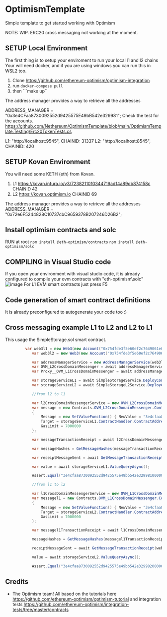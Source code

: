 # OptimismTemplate
Simple template to get started working with Optimism

NOTE: WIP.
ERC20 cross messaging not working at the moment.

## SETUP Local Environment
The first thing is to setup your enviroment to run your local l1 and l2 chains
Your will need docker, and if you are using windows you can run this in WSL2 too.
1. Clone https://github.com/ethereum-optimism/optimism-integration
2. run ```docker-compose pull```
3. then ```make up``

The address manager provides a way to retrieve all the addresses

ADDRESS_MANAGER = "0x3e4CFaa8730092552d9425575E49bB542e329981"; 
Check the test for the accounts.
https://github.com/Nethereum/OptimismTemplate/blob/main/OptimismTemplate.Testing/Erc20TokenTests.cs

L1: "http://localhost:9545", CHAINID: 31337 
L2: "http://localhost:8545", CHAINID: 420 

## SETUP Kovan Environment
You will need some KETH (eth) from Kovan.
1. L1 https://kovan.infura.io/v3/7238211010344719ad14a89db874158c CHAINID 42
2. L2 https://kovan.optimism.io CHAINID 69

The address manager provides a way to retrieve all the addresses
ADDRESS_MANAGER = "0x72e6F5244828C10737cbC9659378B207246D26B2";

## Install optimism contracts and solc
RUN at root
```npm install @eth-optimism/contracts```
```npm install @eth-optimism/solc```

## COMPILING in Visual Studio code
If you open your environment with visual studio code, it is already configured to compile your ovm contracts with "eth-optimism\solc"
![image](https://user-images.githubusercontent.com/562371/112538411-c0490d80-8da7-11eb-9a3e-01248da54623.png)
For L1 EVM smart contracts just press F5

## Code generation of smart contract definitions
It is already preconfigured to autogenerate your code too :)

## Cross messaging example L1 to L2 and L2 to L1
This usage the SimpleStorage.sol smart contract.

```csharp
         var web3l1 = new Web3(new Account("0x754fde3f5e60ef2c7649061e06957c29017fe21032a8017132c0078e37f6193a", 31337), "http://localhost:9545");
            var web3l2 = new Web3(new Account("0x754fde3f5e60ef2c7649061e06957c29017fe21032a8017132c0078e37f6193a", 420), "http://localhost:8545");

            var addressManagerService = new AddressManagerService(web3l1, ADDRESS_MANAGER);
            var OVM_L2CrossDomainMessenger = await addressManagerService.GetAddressQueryAsync("OVM_L2CrossDomainMessenger");
            var Proxy__OVM_L1CrossDomainMessenger = await addressManagerService.GetAddressQueryAsync("Proxy__OVM_L1CrossDomainMessenger");

            var storageServiceL1 = await SimpleStorageService.DeployContractAndGetServiceAsync(web3l1, new Contracts.SimpleStorage.ContractDefinition.SimpleStorageDeployment());
            var storageServiceL2 = await SimpleStorageL2Service.DeployContractAndGetServiceAsync(web3l2, new Contracts.SimpleStorageL2.ContractDefinition.SimpleStorageL2Deployment());

            //from l2 to l1

            var l2CrossDomainMessengerService = new OVM_L2CrossDomainMessengerService(web3l2, OVM_L2CrossDomainMessenger);
            var message = new Contracts.OVM_L2CrossDomainMessenger.ContractDefinition.SendMessageFunction()
            {
                Message = new SetValueFunction() { NewValue = "3e4cfaa8730092552d9425575e49bb542e329981000000000000000000000000".HexToByteArray() }.GetCallData(),
                Target = storageServiceL1.ContractHandler.ContractAddress,
                GasLimit = 7000000
            };

            var messageTransactionReceipt = await l2CrossDomainMessengerService.SendMessageRequestAndWaitForReceiptAsync(message);

            var messageHashes = GetMessageHashes(messageTransactionReceipt);

            var receiptMessageSent = await GetMessageTransactionReceipt(web3l1, Proxy__OVM_L1CrossDomainMessenger, messageHashes.First());

            var value = await storageServiceL1.ValueQueryAsync();

            Assert.Equal("3e4cfaa8730092552d9425575e49bb542e329981000000000000000000000000", value.ToHex());

            //from l1 to l2

            var l1CrossDomainMessengerService = new OVM_L1CrossDomainMessengerService(web3l1, Proxy__OVM_L1CrossDomainMessenger);
            var messagel1 = new Contracts.OVM_L1CrossDomainMessenger.ContractDefinition.SendMessageFunction()
            {
                Message = new SetValueFunction() { NewValue = "3e4cfaa8730092552d9425575e49bb542e329982000000000000000000000000".HexToByteArray() }.GetCallData(),
                Target = storageServiceL2.ContractHandler.ContractAddress,
                GasLimit = 7000000
            };

            var messagel1TransactionReceipt = await l1CrossDomainMessengerService.SendMessageRequestAndWaitForReceiptAsync(messagel1);

            messageHashes = GetMessageHashes(messagel1TransactionReceipt);

            receiptMessageSent = await GetMessageTransactionReceipt(web3l2, OVM_L2CrossDomainMessenger, messageHashes.First());

            value = await storageServiceL2.ValueQueryAsync();

            Assert.Equal("3e4cfaa8730092552d9425575e49bb542e329982000000000000000000000000", value.ToHex());
```

## Credits
* The Optimism team! All based on the tutorials here https://github.com/ethereum-optimism/optimism-tutorial
and integration tests https://github.com/ethereum-optimism/integration-tests/tree/master/contracts
